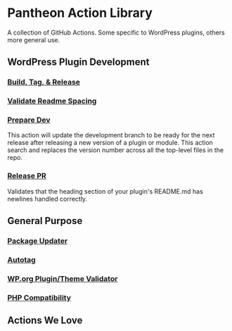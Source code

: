 # Pantheon Action Library

A collection of GitHub Actions. Some specific to WordPress plugins, others more general use.

## WordPress Plugin Development

### [Build, Tag, & Release](https://github.com/pantheon-systems/plugin-release-actions/?tab=readme-ov-file#build-tag-and-release)

### [Validate Readme Spacing](https://github.com/pantheon-systems/validate-readme-spacing)

### [Prepare Dev](https://github.com/pantheon-systems/plugin-release-actions/?tab=readme-ov-file#prepare-dev)

This action will update the development branch to be ready for the next release after releasing a new version of a plugin or module. This action search and replaces the version number across all the top-level files in the repo.

### [Release PR](https://github.com/pantheon-systems/plugin-release-actions/?tab=readme-ov-file#release-pr)

Validates that the heading section of your plugin's README.md has newlines handled correctly.

## General Purpose

### [Package Updater](https://github.com/pantheon-systems/action-package-updater)

### [Autotag](https://github.com/pantheon-systems/action-autotag)

### [WP.org Plugin/Theme Validator](https://github.com/pantheon-systems/action-wporg-validator)

### [PHP Compatibility](https://github.com/pantheon-systems/phpcompatibility-action)

## Actions We Love